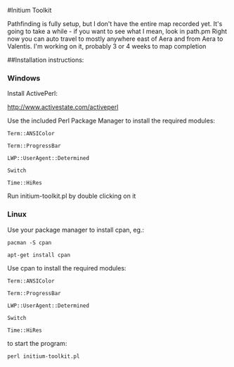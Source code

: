 #Initium Toolkit 

Pathfinding is fully setup, but I don't have the entire map recorded yet. It's going to take a while - if you want to see what I mean, look in path.pm
Right now you can auto travel to mostly anywhere east of Aera and from Aera to Valentis. I'm working on it, probably 3 or 4 weeks to map completion

##Installation instructions:

### Windows

Install ActivePerl:

http://www.activestate.com/activeperl

Use the included Perl Package Manager to install the required modules:

    Term::ANSIColor

    Term::ProgressBar

    LWP::UserAgent::Determined

    Switch

    Time::HiRes

Run initium-toolkit.pl by double clicking on it

### Linux

Use your package manager to install cpan, eg.:

    pacman -S cpan

    apt-get install cpan

Use cpan to install the required modules:

    Term::ANSIColor

    Term::ProgressBar

    LWP::UserAgent::Determined
    
    Switch
    
    Time::HiRes

to start the program:

    perl initium-toolkit.pl
    
